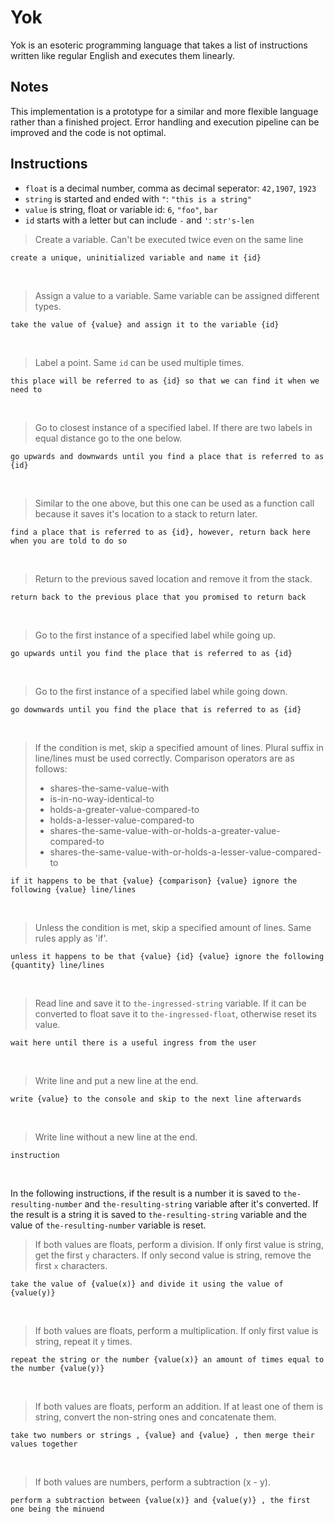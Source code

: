 # Yok
Yok is an esoteric programming language that takes a list of instructions written like regular English and executes them linearly.

## Notes
This implementation is a prototype for a similar and more flexible language rather than a finished project. Error handling and execution pipeline can be improved and the code is not optimal.

## Instructions
- `float` is a decimal number, comma as decimal seperator: `42,1907`, `1923`
- `string` is started and ended with `"`: `"this is a string"`
- `value` is string, float or variable id: `6`, `"foo"`, `bar`
- `id` starts with a letter but can include `-` and `'`: `str's-len`

> Create a variable. Can't be executed twice even on the same line
```
create a unique, uninitialized variable and name it {id}
```
&nbsp;

> Assign a value to a variable. Same variable can be assigned different types.
```
take the value of {value} and assign it to the variable {id}
```
&nbsp;

> Label a point. Same `id` can be used multiple times.
```
this place will be referred to as {id} so that we can find it when we need to
```
&nbsp;

> Go to closest instance of a specified label. If there are two labels in equal distance go to the one below.
```
go upwards and downwards until you find a place that is referred to as {id}
```
&nbsp;

> Similar to the one above, but this one can be used as a function call because it saves it's location to a stack to return later. 
```
find a place that is referred to as {id}, however, return back here when you are told to do so
```
&nbsp;

> Return to the previous saved location and remove it from the stack.
```
return back to the previous place that you promised to return back
```
&nbsp;

> Go to the first instance of a specified label while going up.
```
go upwards until you find the place that is referred to as {id}
```
&nbsp;

> Go to the first instance of a specified label while going down.
```
go downwards until you find the place that is referred to as {id}
```
&nbsp;

> If the condition is met, skip a specified amount of lines. Plural suffix in line/lines must be used correctly. Comparison operators are as follows:
> - shares-the-same-value-with
> - is-in-no-way-identical-to
> - holds-a-greater-value-compared-to
> - holds-a-lesser-value-compared-to
> - shares-the-same-value-with-or-holds-a-greater-value-compared-to
> - shares-the-same-value-with-or-holds-a-lesser-value-compared-to
```
if it happens to be that {value} {comparison} {value} ignore the following {value} line/lines
```
&nbsp;

> Unless the condition is met, skip a specified amount of lines. Same rules apply as 'if'.
```
unless it happens to be that {value} {id} {value} ignore the following {quantity} line/lines
```
&nbsp;

> Read line and save it to `the-ingressed-string` variable. If it can be converted to float save it to `the-ingressed-float`, otherwise reset its value.
```
wait here until there is a useful ingress from the user
```
&nbsp;

> Write line and put a new line at the end.
```
write {value} to the console and skip to the next line afterwards
```
&nbsp;

> Write line without a new line at the end.
```
instruction
```
&nbsp;

In the following instructions, if the result is a number it is saved to `the-resulting-number` and `the-resulting-string` variable after it's converted. If the result is a string it is saved to `the-resulting-string` variable and the value of `the-resulting-number` variable is reset.
&nbsp;

> If both values are floats, perform a division. If only first value is string, get the first `y` characters. If only second value is string, remove the first `x` characters.
```
take the value of {value(x)} and divide it using the value of {value(y)}
```
&nbsp;

> If both values are floats, perform a multiplication. If only first value is string, repeat it `y` times.
```
repeat the string or the number {value(x)} an amount of times equal to the number {value(y)}
```
&nbsp;

> If both values are floats, perform an addition. If at least one of them is string, convert the non-string ones and concatenate them.
```
take two numbers or strings , {value} and {value} , then merge their values together
```
&nbsp;

> If both values are numbers, perform a subtraction (x - y).
```
perform a subtraction between {value(x)} and {value(y)} , the first one being the minuend
```
&nbsp;
